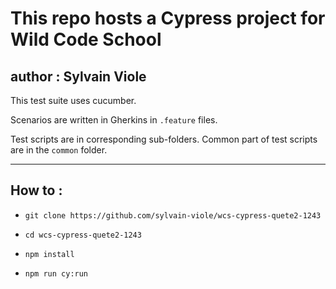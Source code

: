 # This repo hosts a Cypress project for Wild Code School #

**author : Sylvain Viole**
---
This test suite uses cucumber.

Scenarios are written in Gherkins in ```.feature```  files.

Test scripts are in corresponding sub-folders.
Common part of test scripts are in the ```common``` folder.



---
## How to : ##

- ```git clone https://github.com/sylvain-viole/wcs-cypress-quete2-1243```

- ```cd wcs-cypress-quete2-1243```

- ```npm install```

- ```npm run cy:run```

 

